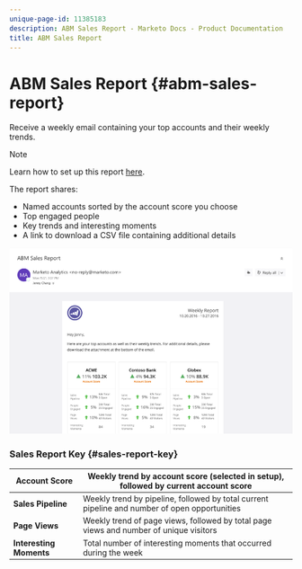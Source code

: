 ```yaml
---
unique-page-id: 11385183
description: ABM Sales Report - Marketo Docs - Product Documentation
title: ABM Sales Report
---
```


# ABM Sales Report {#abm-sales-report}

Receive a weekly email containing your top accounts and their weekly trends.

>[!NOTE]
>
>Learn how to set up this report [here](https://docs.marketo.com/x/drat).

The report shares:

* Named accounts sorted by the account score you choose
* Top engaged people
* Key trends and interesting moments
* A link to download a CSV file containing additional details

![](assets/one-4.png)

### Sales Report Key {#sales-report-key}

| **Account Score** |Weekly trend by account score (selected in setup), followed by current account score |
|---|---|
| **Sales Pipeline** |Weekly trend by pipeline, followed by total current pipeline and number of open opportunities |
| **Page Views** |Weekly trend of page views, followed by total page views and number of unique visitors |
| **Interesting Moments** |Total number of interesting moments that occurred during the week |

